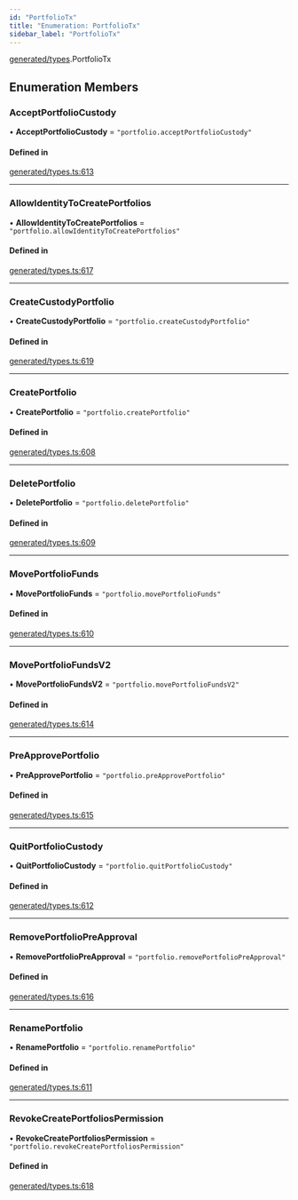 ```yaml
---
id: "PortfolioTx"
title: "Enumeration: PortfolioTx"
sidebar_label: "PortfolioTx"
---
```


[generated/types](../../../../modules/Generated/Types/Types.md).PortfolioTx

## Enumeration Members

### AcceptPortfolioCustody

• **AcceptPortfolioCustody** = ``"portfolio.acceptPortfolioCustody"``

#### Defined in

[generated/types.ts:613](https://github.com/PolymeshAssociation/polymesh-sdk/blob/adcc38781/src/generated/types.ts#L613)

___

### AllowIdentityToCreatePortfolios

• **AllowIdentityToCreatePortfolios** = ``"portfolio.allowIdentityToCreatePortfolios"``

#### Defined in

[generated/types.ts:617](https://github.com/PolymeshAssociation/polymesh-sdk/blob/adcc38781/src/generated/types.ts#L617)

___

### CreateCustodyPortfolio

• **CreateCustodyPortfolio** = ``"portfolio.createCustodyPortfolio"``

#### Defined in

[generated/types.ts:619](https://github.com/PolymeshAssociation/polymesh-sdk/blob/adcc38781/src/generated/types.ts#L619)

___

### CreatePortfolio

• **CreatePortfolio** = ``"portfolio.createPortfolio"``

#### Defined in

[generated/types.ts:608](https://github.com/PolymeshAssociation/polymesh-sdk/blob/adcc38781/src/generated/types.ts#L608)

___

### DeletePortfolio

• **DeletePortfolio** = ``"portfolio.deletePortfolio"``

#### Defined in

[generated/types.ts:609](https://github.com/PolymeshAssociation/polymesh-sdk/blob/adcc38781/src/generated/types.ts#L609)

___

### MovePortfolioFunds

• **MovePortfolioFunds** = ``"portfolio.movePortfolioFunds"``

#### Defined in

[generated/types.ts:610](https://github.com/PolymeshAssociation/polymesh-sdk/blob/adcc38781/src/generated/types.ts#L610)

___

### MovePortfolioFundsV2

• **MovePortfolioFundsV2** = ``"portfolio.movePortfolioFundsV2"``

#### Defined in

[generated/types.ts:614](https://github.com/PolymeshAssociation/polymesh-sdk/blob/adcc38781/src/generated/types.ts#L614)

___

### PreApprovePortfolio

• **PreApprovePortfolio** = ``"portfolio.preApprovePortfolio"``

#### Defined in

[generated/types.ts:615](https://github.com/PolymeshAssociation/polymesh-sdk/blob/adcc38781/src/generated/types.ts#L615)

___

### QuitPortfolioCustody

• **QuitPortfolioCustody** = ``"portfolio.quitPortfolioCustody"``

#### Defined in

[generated/types.ts:612](https://github.com/PolymeshAssociation/polymesh-sdk/blob/adcc38781/src/generated/types.ts#L612)

___

### RemovePortfolioPreApproval

• **RemovePortfolioPreApproval** = ``"portfolio.removePortfolioPreApproval"``

#### Defined in

[generated/types.ts:616](https://github.com/PolymeshAssociation/polymesh-sdk/blob/adcc38781/src/generated/types.ts#L616)

___

### RenamePortfolio

• **RenamePortfolio** = ``"portfolio.renamePortfolio"``

#### Defined in

[generated/types.ts:611](https://github.com/PolymeshAssociation/polymesh-sdk/blob/adcc38781/src/generated/types.ts#L611)

___

### RevokeCreatePortfoliosPermission

• **RevokeCreatePortfoliosPermission** = ``"portfolio.revokeCreatePortfoliosPermission"``

#### Defined in

[generated/types.ts:618](https://github.com/PolymeshAssociation/polymesh-sdk/blob/adcc38781/src/generated/types.ts#L618)
